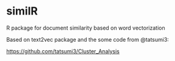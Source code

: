 # similR
R package for document similarity based on word vectorization

Based on text2vec package and the some code from @tatsumi3:

https://github.com/tatsumi3/Cluster_Analysis
